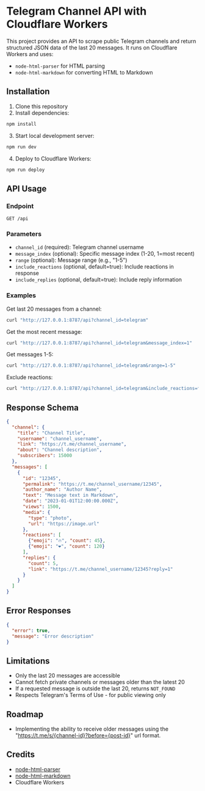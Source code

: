 # Telegram Channel API with Cloudflare Workers

This project provides an API to scrape public Telegram channels and return structured JSON data of the last 20 messages. It runs on Cloudflare Workers and uses:
- `node-html-parser` for HTML parsing
- `node-html-markdown` for converting HTML to Markdown

## Installation

1. Clone this repository
2. Install dependencies:
```bash
npm install
```

3. Start local development server:
```bash
npm run dev
```

4. Deploy to Cloudflare Workers:
```bash
npm run deploy
```

## API Usage

### Endpoint
`GET /api`

### Parameters
- `channel_id` (required): Telegram channel username
- `message_index` (optional): Specific message index (1-20, 1=most recent)
- `range` (optional): Message range (e.g., "1-5")
- `include_reactions` (optional, default=true): Include reactions in response
- `include_replies` (optional, default=true): Include reply information
<!-- - `message_url` (optional): Full URL of a specific message -->

### Examples

Get last 20 messages from a channel:
```bash
curl "http://127.0.0.1:8787/api?channel_id=telegram"
```

Get the most recent message:
```bash
curl "http://127.0.0.1:8787/api?channel_id=telegram&message_index=1"
```

Get messages 1-5:
```bash
curl "http://127.0.0.1:8787/api?channel_id=telegram&range=1-5"
```

Exclude reactions:
```bash
curl "http://127.0.0.1:8787/api?channel_id=telegram&include_reactions=false"
```

<!-- It's not working right now.
Get specific message by URL:
```bash
curl "http://127.0.0.1:8787/api?message_url=https://t.me/telegram/2891"
``` -->


## Response Schema

```json
{
  "channel": {
    "title": "Channel Title",
    "username": "channel_username",
    "link": "https://t.me/channel_username",
    "about": "Channel description",
    "subscribers": 15000
  },
  "messages": [
    {
      "id": "12345",
      "permalink": "https://t.me/channel_username/12345",
      "author_name": "Author Name",
      "text": "Message text in Markdown",
      "date": "2023-01-01T12:00:00.000Z",
      "views": 1500,
      "media": {
        "type": "photo",
        "url": "https://image.url"
      },
      "reactions": [
        {"emoji": "🔥", "count": 45},
        {"emoji": "❤️", "count": 120}
      ],
      "replies": {
        "count": 5,
        "link": "https://t.me/channel_username/12345?reply=1"
      }
    }
  ]
}
```

## Error Responses

```json
{
  "error": true,
  "message": "Error description"
}
```

## Limitations
- Only the last 20 messages are accessible
- Cannot fetch private channels or messages older than the latest 20
- If a requested message is outside the last 20, returns `NOT_FOUND`
- Respects Telegram's Terms of Use - for public viewing only

## Roadmap
- Implementing the ability to receive older messages using the "https://t.me/s/{channel-id}?before={post-id}" url format.

## Credits
- [node-html-parser](https://github.com/taoqf/node-html-parser)
- [node-html-markdown](https://github.com/crosstype/node-html-markdown)
- Cloudflare Workers